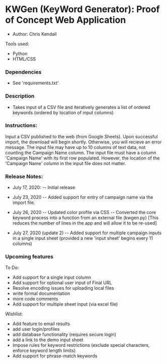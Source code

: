 # KWGen (KeyWord Generator): Proof of Concept Web Application
- Author: Chris Kendall

Tools used:
- Python
- HTML/CSS

### Dependencies
- See 'requirements.txt'

### Description
- Takes input of a CSV file and iteratively generates a list of ordered keywords (ordered by location of input columns)

### Instructions:
Input a CSV published to the web (from Google Sheets). Upon successful import, the download will begin shortly. Otherwise, you will recieve an error message.
The input file may have up to 10 columns of text data, not counting the Campaign Name column. The input file must have a column 'Campaign Name' with its first row populated.
However, the location of the 'Campaign Name' column in the input file does not matter.

### Release Notes:
- July 17, 2020:
-- Initial release

- July 23, 2020
-- Added support for entry of campaign name via the import file.

- July 26, 2020
-- Updated color profile via CSS
-- Converted the core keyword process into a function from an external file (kwgen.py) [This reduces the number of lines in the app and will allow it to be re-used]

- July 27, 2020 (update 2)
-- Added support for multiple campaign inputs in a single input sheet (provided a new 'input sheet' begins every 11 columns)

### Upcoming features
To Do:
- Add support for a single input column
- Add support for optional user input of Final URL
- Resolve encoding issues for uploading local files
- write formal documentation
- more code comments
- Add support for multiple sheet input (via excel file)

Wishlist:
- Add feature to email results
- add user login/profiles
- add database functionality (requires secure login)
- add a link to the demo input sheet
- Impose rules for keyword restrictions (exclude special characters, enforce keyword length limits)
- Add support for phrase-match keywords

